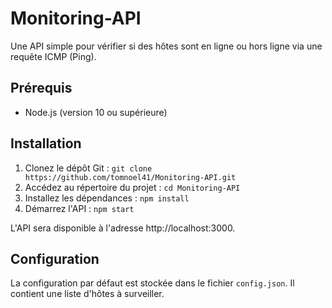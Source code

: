 # Monitoring-API

Une API simple pour vérifier si des hôtes sont en ligne ou hors ligne via une requête ICMP (Ping).

## Prérequis

- Node.js (version 10 ou supérieure)

## Installation

1. Clonez le dépôt Git : `git clone https://github.com/tomnoel41/Monitoring-API.git`
2. Accédez au répertoire du projet : `cd Monitoring-API`
3. Installez les dépendances : `npm install`
4. Démarrez l'API : `npm start`

L'API sera disponible à l'adresse http://localhost:3000.

## Configuration

La configuration par défaut est stockée dans le fichier `config.json`. Il contient une liste d'hôtes à surveiller.
